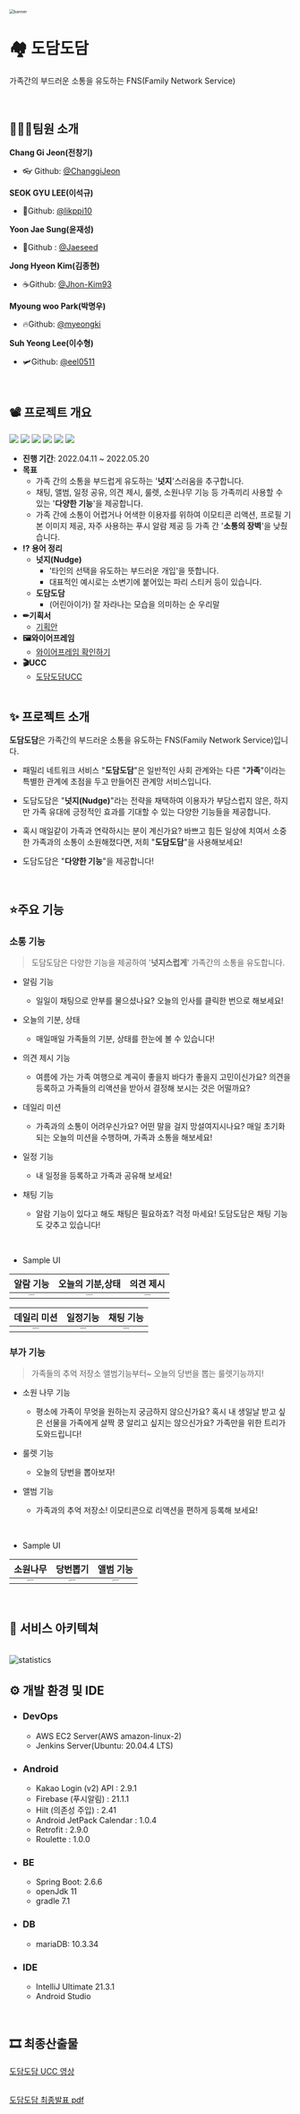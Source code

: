<img src="Images/dodamdodam.gif" alt="banner" style="zoom:50%;" />
<br>


# :houses: 도담도담

가족간의 부드러운 소통을 유도하는 FNS(Family Network Service)

<br>

## 👨‍👩‍👦팀원 소개
**Chang Gi Jeon(전창기)**

- :eyeglasses: Github: [@ChanggiJeon](https://github.com/ChanggiJeon)

**SEOK GYU LEE(이석규)**

- 🍒Github: [@likppi10](https://github.com/likppi10)

**Yoon Jae Sung(윤재성)**

- :horse:Github : [@Jaeseed](https://github.com/Jaeseed)

**Jong Hyeon Kim(김종현)**

- :coffee:Github: [@Jhon-Kim93](https://github.com/Jhon-Kim93)

**Myoung woo Park(박명우)**

-  :fire:Github: [@myeongki](https://github.com/myeongki)

**Suh Yeong Lee(이수형)**

- :small_airplane:Github: [@eel0511](https://github.com/eel0511)

<br>

## :film_projector: 프로젝트 개요

<img src ="https://img.shields.io/badge/Platform-Mobile-red"></img>
<img src ="https://img.shields.io/badge/BackEnd-SpringBoot-green"></img>
<img src ="https://img.shields.io/badge/FrontEnd-Android-skyblue"></img>
<img src ="https://img.shields.io/badge/database-MariaDB-silver"></img> 
<img src ="https://img.shields.io/badge/server-AWS-gold"></img>
<img src ="https://img.shields.io/badge/language-Java%2C%20Kotlin-purple"></img>

- **진행 기간**: 2022.04.11 ~ 2022.05.20
- **목표**
  - 가족 간의 소통을 부드럽게 유도하는 '**넛지**'스러움을 추구합니다.
  - 채팅, 앨범, 일정 공유, 의견 제시, 룰렛, 소원나무 기능 등 가족끼리 사용할 수 있는 '**다양한 기능**'을 제공합니다.
  - 가족 간에 소통이 어렵거나 어색한 이용자를 위하여 이모티콘 리액션, 프로필 기본 이미지 제공, 자주 사용하는 푸시 알람 제공 등 가족 간 '**소통의 장벽**'을 낮췄습니다.
- **:interrobang: 용어 정리**
  - **넛지(Nudge)**
    - '타인의 선택을 유도하는 부드러운 개입'을 뜻합니다.
    - 대표적인 예시로는 소변기에 붙어있는 파리 스티커 등이 있습니다.
  - **도담도담**
    - (어린아이가) 잘 자라나는 모습을 의미하는 순 우리말
- **✏기획서**
  - <a href="Documentation/프로젝트_기획안_구미2반_D203.docx">기획안</a>
- **🖼와이어프레임**
  - <a href="https://www.figma.com/file/fbewMD0TU3fMgGss8TGRrN/Untitled?node-id=0%3A1">와이어프레임 확인하기</a>
- **🎬UCC**
  - <a href="https://www.youtube.com/watch?v=2hZqbMBpxUw">도담도담UCC</a>
  <br>

## ✨ 프로젝트 소개
**도담도담**은 가족간의 부드러운 소통을 유도하는 FNS(Family Network Service)입니다.

- 패밀리 네트워크 서비스 "**도담도담**"은 일반적인 사회 관계와는 다른 "**가족**"이라는 특별한 관계에 초점을 두고 만들어진 관계망 서비스입니다.

- 도담도담은 "**넛지(Nudge)**"라는 전략을 채택하여 이용자가 부담스럽지 않은, 하지만 가족 유대에 긍정적인 효과를 기대할 수 있는 다양한 기능들을 제공합니다.

- 혹시 매일같이 가족과 연락하시는 분이 계신가요? 바쁘고 힘든 일상에 치여서 소중한 가족과의 소통이 소원해졌다면, 저희 "**도담도담**"을 사용해보세요!
- 도담도담은 "**다양한 기능**"을 제공합니다!

<br>

## ⭐️주요 기능

### 소통 기능

> 도담도담은 다양한 기능을 제공하여 '**넛지스럽게**' 가족간의 소통을 유도합니다.

- 알림 기능 
  - 일일이 채팅으로 안부를 물으셨나요? 오늘의 인사를 클릭한 번으로 해보세요!

- 오늘의 기분, 상태

  - 매일매일 가족들의 기분, 상태를 한눈에 볼 수 있습니다!

- 의견 제시 기능

  - 여름에 가는 가족 여행으로 계곡이 좋을지 바다가 좋을지 고민이신가요? 의견을 등록하고 가족들의 리액션을 받아서 결정해 보시는 것은 어떨까요?

- 데일리 미션

  - 가족과의 소통이 어려우신가요? 어떤 말을 걸지 망설여지시나요? 매일 초기화되는 오늘의 미션을 수행하며, 가족과 소통을 해보세요!

- 일정 기능

  - 내 일정을 등록하고 가족과 공유해 보세요!

- 채팅 기능

  - 알람 기능이 있다고 해도 채팅은 필요하죠? 걱정 마세요! 도담도담은 채팅 기능도 갖추고 있습니다!
  
<br>

- Sample UI

|알람 기능|오늘의 기분,상태|의견 제시|
|:---:|:---:|:---:|
|<img src="Images/알람창.jpg" alt="function" style="zoom: 15%;" />|<img src="Images/오늘의상태.jpg" alt="function" style="zoom: 15%;" />|<img src="Images/홈(이벤트).jpg" alt="function" style="zoom: 15%;" />|

|데일리 미션|일정기능|채팅 기능|
|:---:|:---:|:---:|
|<img src="./Images/홈(패밀리).jpg" alt="function" style="zoom: 15%;" />|<img src="Images/일정 등록.jpg" alt="function" style="zoom: 15%;" />|<img src="./Images/채팅.jpg" alt="function" style="zoom: 15%;" />|


### 부가 기능

> 가족들의 추억 저장소 앨범기능부터~ 오늘의 당번을 뽑는 룰렛기능까지!

- 소원 나무 기능
  - 평소에 가족이 무엇을 원하는지 궁금하지 않으신가요? 혹시 내 생일날 받고 싶은 선물을 가족에게 살짝 쿵 알리고 싶지는 않으신가요? 가족만을 위한 트리가 도와드립니다!

- 룰렛 기능

  - 오늘의 당번을 뽑아보자! 

- 앨범 기능

  - 가족과의 추억 저장소! 이모티콘으로 리액션을 편하게 등록해 보세요!

<br>

- Sample UI

|소원나무|당번뽑기|앨범 기능|
|:---:|:---:|:---:|
|<img src="Images/소원나무.jpg" alt="function" style="zoom: 15%;" />|<img src="Images/룰렛.jpg" alt="function" style="zoom: 15%;" />|<img src="Images/앨범.jpg" alt="function" style="zoom: 15%;" />|

  

<br>

## 📐 서비스 아키텍쳐

<br>

<img src="Images/자율_아키텍처.PNG" alt="statistics" style="zoom:100%;" />

<br>

## ⚙​ 개발 환경 및 IDE

- ### DevOps

  - AWS EC2 Server(AWS amazon-linux-2)
  - Jenkins Server(Ubuntu: 20.04.4 LTS)

- ### Android

  - Kakao Login (v2) API : 2.9.1 
  - Firebase (푸시알림) : 21.1.1
  - Hilt (의존성 주입) : 2.41 
  - Android JetPack Calendar : 1.0.4 
  - Retrofit : 2.9.0 
  - Roulette : 1.0.0

- ### BE

  - Spring Boot: 2.6.6
  - openJdk 11
  - gradle 7.1

- ### DB

  - mariaDB: 10.3.34

- ### IDE

  - IntelliJ Ultimate 21.3.1
  - Android Studio

<br>



## 🎞 최종산출물

<a href="https://www.youtube.com/watch?v=2hZqbMBpxUw">도담도담 UCC 영상</a>

<br>
<a href="Documentation/D203_최종발표.pdf">도담도담 최종발표 pdf</a>



